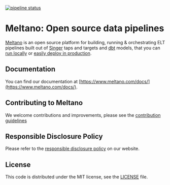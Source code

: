 [![pipeline status](https://gitlab.com/meltano/meltano/badges/master/pipeline.svg)](https://gitlab.com/meltano/meltano/commits/master)

# Meltano: Open source data pipelines

[Meltano](https://meltano.com) is an open source platform for
building, running & orchestrating ELT pipelines built out of
[Singer](https://www.singer.io/) taps and targets and [dbt](https://www.getdbt.com)
models, that you can [run locally](https://meltano.com/docs/installation.html) or
[easily deploy in production](https://meltano.com/docs/production.html).

## Documentation

You can find our documentation at [https://www.meltano.com/docs/](https://www.meltano.com/docs/).

## Contributing to Meltano

We welcome contributions and improvements, please see the [contribution guidelines](https://meltano.com/docs/contributor-guide.html)

## Responsible Disclosure Policy

Please refer to the [responsible disclosure policy](https://meltano.com/docs/responsible-disclosure.html) on our website.

## License

This code is distributed under the MIT license, see the [LICENSE](LICENSE) file.
